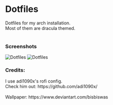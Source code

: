 # Dotfiles
Dotfiles for my arch installation.<br>
Most of them are dracula themed.<br>
<br>
<h3>Screenshots<br></h3>
  
![Dotfiles](https://cdn.discordapp.com/attachments/831056036969840671/877599867986399272/unknown.png)
![Dotfiles](https://cdn.discordapp.com/attachments/831056036969840671/877599889683542037/unknown.png)

<h3>Credits:</h3>
I use adi1090x's rofi config.<br>
Check him out: https://github.com/adi1090x/<br>
<br>
Wallpaper:
https://www.deviantart.com/bisbiswas
